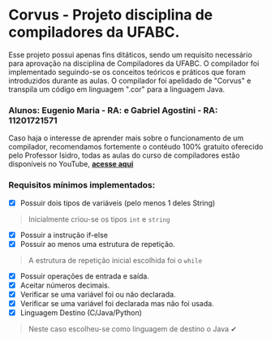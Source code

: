 # Corvus - Projeto disciplina de compiladores da UFABC.

Esse projeto possui apenas fins ditáticos, sendo um requisito necessário para aprovação na disciplina de Compiladores da UFABC. O compilador foi implementado seguindo-se os conceitos teóricos e práticos que foram introduzidos durante as aulas. O compilador foi apelidado de "Corvus" e transpila um código em linguagem ".cor" para a linguagem Java.

### Alunos: Eugenio Maria - RA:  e  Gabriel Agostini - RA: 11201721571

Caso haja o interesse de aprender mais sobre o funcionamento de um compilador, recomendamos fortemente o contéudo 100% gratuito oferecido pelo Professor Isidro, todas as aulas do curso de compiladores estão disponíveis no YouTube, **[acesse aqui](https://www.youtube.com/watch?v=gxlxHYv-9oo&list=PLjcmNukBom6--0we1zrpoUE2GuRD-Me6W)**

### Requisitos mínimos implementados:
- [X] Possuir dois tipos de variáveis (pelo menos 1 deles String)
> Inicialmente criou-se os tipos ```int``` e ```string```
- [X] Possuir a instrução if-else
- [X] Possuir ao menos uma estrutura de repetição.
> A estrutura de repetição inicial escolhida foi o ```while```
- [X] Possuir operações de entrada e saída.
- [X] Aceitar números decimais.
- [X] Verificar se uma variável foi ou não declarada.
- [X] Verificar se uma variável foi declarada mas não foi usada.
- [X] Linguagem Destino (C/Java/Python)
> Neste caso escolheu-se como linguagem de destino o Java ✔

  
